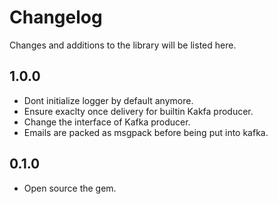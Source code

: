 # Changelog
Changes and additions to the library will be listed here.

## 1.0.0
- Dont initialize logger by default anymore.
- Ensure exaclty once delivery for builtin Kakfa producer.
- Change the interface of Kafka producer.
- Emails are packed as msgpack before being put into kafka.

## 0.1.0
- Open source the gem. 

